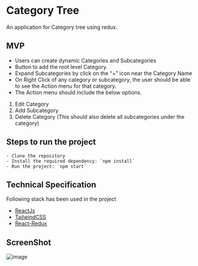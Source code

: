# Category Tree

An application for Category tree using redux.

## MVP

- Users can create dynamic Categories and Subcategories
- Button to add the root level Category.
- Expand Subcategories by click on the “+” icon near the Category Name
- On Right Click of any category or subcategory, the user should be able to see the Action
menu for that category.
- The Action menu should include the below options.
1. Edit Category
2. Add Subcategory
3. Delete Category (This should also delete all subcategories under the category)

## Steps to run the project
```
- Clone the repository
- Install the required dependency: `npm install`
- Run the project: `npm start`
```

## Technical Specification

Following stack has been used in the project
- [ReactJs](https://reactjs.org/)
- [TailwindCSS](https://tailwindcss.com/)
- [React-Redux](https://react-redux.js.org/)

## ScreenShot

![image](https://user-images.githubusercontent.com/44355278/130894454-aa421e50-3098-4d60-a992-3a0ec69d4c59.png)
